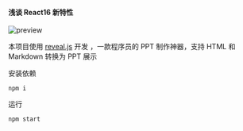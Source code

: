 #### 浅谈 React16 新特性

![preview](https://github.com/Hfimy/React16_Introduction/blob/master/preview.gif)

本项目使用 [reveal.js](https://revealjs.com/#/1) 开发 ，一款程序员的 PPT 制作神器，支持 HTML 和 Markdown 转换为 PPT 展示

安装依赖

```
npm i
```

运行

```
npm start
```
